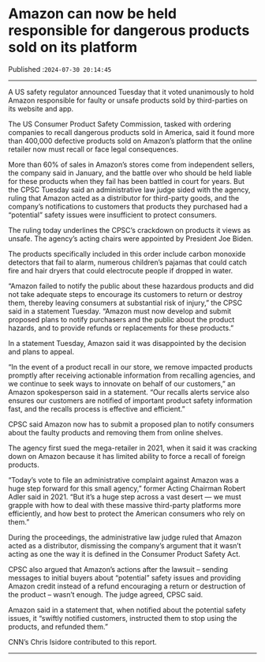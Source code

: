 # Amazon can now be held responsible for dangerous products sold on its platform

Published :`2024-07-30 20:14:45`

---

A US safety regulator announced Tuesday that it voted unanimously to hold Amazon responsible for faulty or unsafe products sold by third-parties on its website and app.

The US Consumer Product Safety Commission, tasked with ordering companies to recall dangerous products sold in America, said it found more than 400,000 defective products sold on Amazon’s platform that the online retailer now must recall or face legal consequences.

More than 60% of sales in Amazon’s stores come from independent sellers, the company said in January, and the battle over who should be held liable for these products when they fail has been battled in court for years. But the CPSC Tuesday said an administrative law judge sided with the agency, ruling that Amazon acted as a distributor for third-party goods, and the company’s notifications to customers that products they purchased had a “potential” safety issues were insufficient to protect consumers.

The ruling today underlines the CPSC’s crackdown on products it views as unsafe. The agency’s acting chairs were appointed by President Joe Biden.

The products specifically included in this order include carbon monoxide detectors that fail to alarm, numerous children’s pajamas that could catch fire and hair dryers that could electrocute people if dropped in water.

“Amazon failed to notify the public about these hazardous products and did not take adequate steps to encourage its customers to return or destroy them, thereby leaving consumers at substantial risk of injury,” the CPSC said in a statement Tuesday. “Amazon must now develop and submit proposed plans to notify purchasers and the public about the product hazards, and to provide refunds or replacements for these products.”

In a statement Tuesday, Amazon said it was disappointed by the decision and plans to appeal.

“In the event of a product recall in our store, we remove impacted products promptly after receiving actionable information from recalling agencies, and we continue to seek ways to innovate on behalf of our customers,” an Amazon spokesperson said in a statement. “Our recalls alerts service also ensures our customers are notified of important product safety information fast, and the recalls process is effective and efficient.”

CPSC said Amazon now has to submit a proposed plan to notify consumers about the faulty products and removing them from online shelves.

The agency first sued the mega-retailer in 2021, when it said it was cracking down on Amazon because it has limited ability to force a recall of foreign products.

“Today’s vote to file an administrative complaint against Amazon was a huge step forward for this small agency,” former Acting Chairman Robert Adler said in 2021. “But it’s a huge step across a vast desert — we must grapple with how to deal with these massive third-party platforms more efficiently, and how best to protect the American consumers who rely on them.”

During the proceedings, the administrative law judge ruled that Amazon acted as a distributor, dismissing the company’s argument that it wasn’t acting as one the way it is defined in the Consumer Product Safety Act.

CPSC also argued that Amazon’s actions after the lawsuit – sending messages to initial buyers about “potential” safety issues and providing Amazon credit instead of a refund encouraging a return or destruction of the product – wasn’t enough. The judge agreed, CPSC said.

Amazon said in a statement that, when notified about the potential safety issues, it “swiftly notified customers, instructed them to stop using the products, and refunded them.”

﻿CNN’s Chris Isidore contributed to this report.

---

